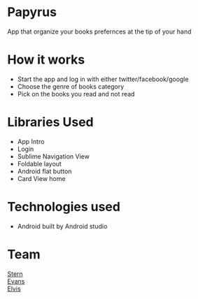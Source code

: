 # Papyrus
App that organize your books prefernces at the tip of your hand

# How it works
- Start the app and log in with either twitter/facebook/google
- Choose the genre of books category
- Pick on the books you read and not read


# Libraries Used
- App Intro
- Login
- Sublime Navigation View
- Foldable layout
- Android flat button
- Card View home

# Technologies used
- Android built by Android studio 


# Team 

[Stern ](http://github.com/Ster15)<br>
[Evans](http://github.com/MwongeraE)<br>
[Elvis](http://github.com/Elvisthacoder)<br>

